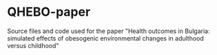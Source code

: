 # QHEBO-paper
Source files and code used for the paper "Health outcomes in Bulgaria: simulated effects of obesogenic environmental changes in adulthood versus childhood"
